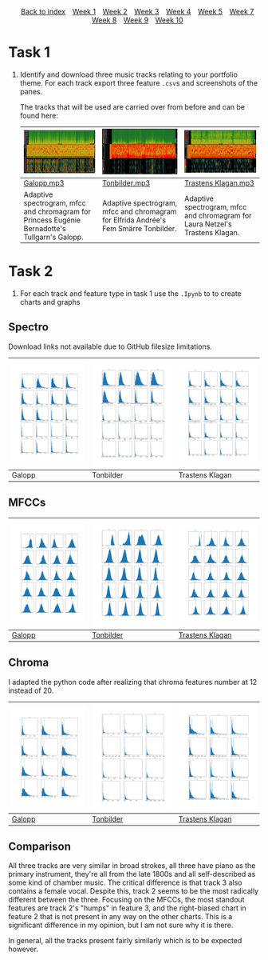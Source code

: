 <head>
    <title>Week 9 | MCA</title>
</head>
<div>
    <style>
        .menu {
        list-style-type: none; 
        text-align: center;
    }
    .menu li {
        display: inline-block;
        margin-right: 10px;
    }
    </style>
    <ul class="menu">
    <li><a href="../README.html">Back to index</a></li>
    <li><a href="week1.html">Week 1</a></li>
    <li><a href="week2.html">Week 2</a></li>
    <li><a href="week3.html">Week 3</a></li>
    <li><a href="week4.html">Week 4</a></li>
    <li><a href="week5.html">Week 5</a></li>
    <li><a href="week7.html">Week 7</a></li>
    <li><a href="week8.html">Week 8</a></li>
    <li><a href="week9.html">Week 9</a></li>
    <li><a href="week10.html">Week 10</a></li>
</ul>
</div>

# Task 1
1. Identify and download three music tracks relating to your portfolio theme. For each track export three feature `.csv`s and screenshots of the panes. 

    The tracks that will be used are carried over from before and can be found here:

    | [![Sonic Visualiser Galopp three panes](../static/img/galopp_week9.png)](../static/img/galopp_week9.png) | [![Sonic Visualiser tonbilder three panes](../static/img/tonbilder_week9.png)](../static/img/tonbilder_week9.png) | [![Sonic Visualiser trastens klagan three panes](../static/img/trasten_week9.png)](../static/img/trasten_week9.png) |
    |---|---|---|
    | [Galopp.mp3](../static/audio/gallopp.mp3) |   [Tonbilder.mp3](../static/audio/tonbilder.mp3) | [Trastens Klagan.mp3](../static/audio/trastens_klagan.mp3) |
    | Adaptive spectrogram, mfcc and chromagram for Princess Eugénie Bernadotte's Tullgarn's Galopp. | Adaptive spectrogram, mfcc and chromagram for Elfrida Andrée's Fem Smärre Tonbilder. | Adaptive spectrogram, mfcc and chromagram for Laura Netzel's Trastens Klagan. |

# Task 2

1. For each track and feature type in task 1 use the `.Ipynb` to to create charts and graphs 

## Spectro
Download links not available due to GitHub filesize limitations.

| ![analysis of galopp](../static/img/spec_galopp_analysis.png) | ![analysis of tonbilder](../static/img/spec_tonbilder_analysis.png) | ![analysis of trastens klagan](../static/img/spec_trasten_analysis.png) |
|---|---|---|
| Galopp | Tonbilder | Trastens Klagan |

## MFCCs

| ![analysis of galopp](../static/img/galopp_analysis.png) | ![analysis of tonbilder](../static/img/tonbilder_analysis.png) | ![analysis of trastens klagan](../static/img/trasten_analysis.png) |
|---|---|---|
| [Galopp](../data/week_9/galopp_mfcc.csv) | [Tonbilder](../data/week_9/tonbilder_mfcc.csv)  | [Trastens Klagan](../data/week_9/trasten_mfcc.csv)  |
    
## Chroma
I adapted the python code after realizing that chroma features number at 12 instead of 20. 

| ![analysis of galopp](../static/img/chro_galopp_analysis.png) | ![analysis of tonbilder](../static/img/chro_tonbilder_analysis.png) | ![analysis of trastens klagan](../static/img/chro_trasten_analysis.png) |
|---|---|---|
| [Galopp](/data/week_9/galopp_chroma.csv) | [Tonbilder](../data/week_9/tonbilder_chroma.csv)  | [Trastens Klagan](../data/week_9/trasten_chroma.csv)  |

## Comparison

All three tracks are very similar in broad strokes, all three have piano as the primary instrument, they're all from the late 1800s and all self-described as some kind of chamber music. The critical difference is that track 3 also contains a female vocal. Despite this, track 2 seems to be the most radically different between the three. Focusing on the MFCCs, the most standout features are track 2's "humps" in feature 3, and the right-biased chart in feature 2 that is not present in any way on the other charts. This is a significant difference in my opinion, but I am not sure why it is there.

In general, all the tracks present fairly similarly which is to be expected however. 